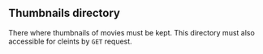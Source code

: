 ## Thumbnails directory

There where thumbnails of movies must be kept. This directory must also 
accessible for cleints by `GET` request.
